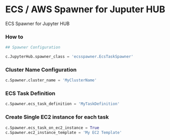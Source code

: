 # ECS / AWS Spawner for Juputer HUB
ECS Spawner for Jupyter HUB


### How to

```python
## Spawner Configuration

c.JupyterHub.spawner_class = 'ecsspawner.EcsTaskSpawner'
```

### Cluster Name Configuration

```python
c.Spawner.cluster_name = 'MyClusterName'
```
### ECS Task Definition

```python
c.Spawner.ecs_task_definition = 'MyTaskDefinition'
```

### Create Single EC2 instance for each task

```python
c.Spawner.ecs_task_on_ec2_instance = True
c.Spawner.ec2_instance_template = 'My EC2 Template'
```

